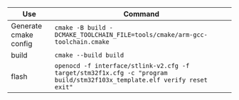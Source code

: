 | Use    | Command |
| -------- | ------- |
| Generate cmake config  | `cmake -B build -DCMAKE_TOOLCHAIN_FILE=tools/cmake/arm-gcc-toolchain.cmake`  |
| build | `cmake --build build`     |
| flash    |  `openocd -f interface/stlink-v2.cfg -f target/stm32f1x.cfg -c "program build/stm32f103x_template.elf verify reset exit"`   |

